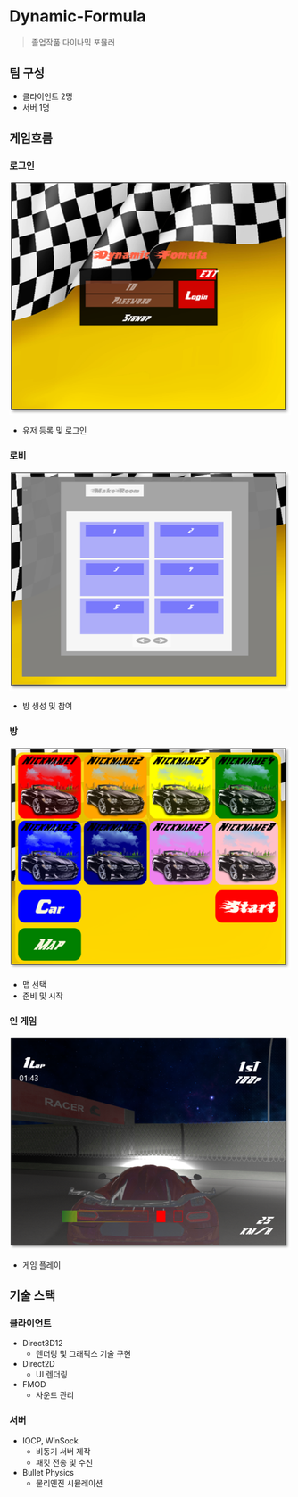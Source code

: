 # Dynamic-Formula
>졸업작품 다이나믹 포뮬러

## 팀 구성
- 클라이언트 2명
- 서버 1명

## 게임흐름
### 로그인
![login](image/login.png)
 - 유저 등록 및 로그인
### 로비
![lobby](image/lobby.png)
  - 방 생성 및 참여
### 방
![room](image/room.png)
  - 맵 선택
  - 준비 및 시작
### 인 게임
![ingame](image/ingame.png)
  - 게임 플레이

## 기술 스택
### 클라이언트
- Direct3D12
  - 렌더링 및 그래픽스 기술 구현
- Direct2D
  - UI 렌더링
- FMOD
  - 사운드 관리
  
### 서버
- IOCP, WinSock
  - 비동기 서버 제작
  - 패킷 전송 및 수신
- Bullet Physics
  - 물리엔진 시뮬레이션